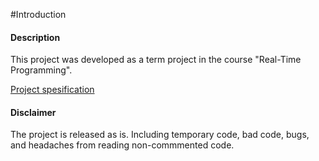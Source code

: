 #Introduction
#### Description
This project was developed as a term project in the course "Real-Time Programming".

[Project spesification](https://github.com/TTK4145/Project)

#### Disclaimer
The project is released as is. Including temporary code, bad code, bugs, and headaches from reading non-commmented code.
